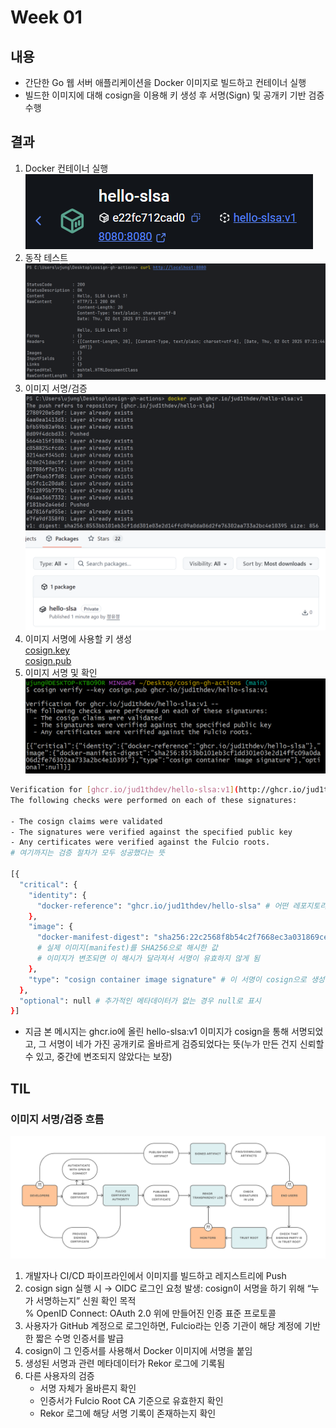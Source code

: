 # Week 01

## 내용
- 간단한 Go 웹 서버 애플리케이션을 Docker 이미지로 빌드하고 컨테이너 실행
- 빌드한 이미지에 대해 cosign을 이용해 키 생성 후 서명(Sign) 및 공개키 기반 검증 수행

## 결과
1. Docker 컨테이너 실행 <br>
   ![week01_result01.png](../img/week01_result01.png)
2. 동작 테스트 <br>
   ![week01_result02.png](../img/week01_result02.png)
3. 이미지 서명/검증 <br>
   ![week01_result03.png](../img/week01_result03.png)
   ![week01_result03-2.png](../img/week01_result03-2.png)
4. 이미지 서명에 사용할 키 생성 <br>
   [cosign.key](../cosign.key) <br>
   [cosign.pub](../cosign.pub)
5. 이미지 서명 및 확인 <br>
   ![week01_result05.png](../img/week01_result05.png)

```bash
Verification for [ghcr.io/jud1thdev/hello-slsa:v1](http://ghcr.io/jud1thdev/hello-slsa:v1) --
The following checks were performed on each of these signatures:

- The cosign claims were validated
- The signatures were verified against the specified public key
- Any certificates were verified against the Fulcio roots. 
# 여기까지는 검증 절차가 모두 성공했다는 뜻

[{
  "critical": {
    "identity": {
      "docker-reference": "ghcr.io/jud1thdev/hello-slsa" # 어떤 레포지토리 이미지에 대한 서명인지
    },
    "image": { 
      "docker-manifest-digest": "sha256:22c2568f8b54c2f7668ec3a031869ced6c050c4a361b15c72019310690554cff" 
      # 실제 이미지(manifest)를 SHA256으로 해시한 값
      # 이미지가 변조되면 이 해시가 달라져서 서명이 유효하지 않게 됨
    },
    "type": "cosign container image signature" # 이 서명이 cosign으로 생성된 컨테이너 이미지 서명임을 명시
  },
  "optional": null # 추가적인 메타데이터가 없는 경우 null로 표시
}]
```

- 지금 본 메시지는 ghcr.io에 올린 hello-slsa:v1 이미지가 cosign을 통해 서명되었고, 그 서명이 네가 가진 공개키로 올바르게 검증되었다는 뜻(누가 만든 건지 신뢰할 수 있고, 중간에 변조되지 않았다는 보장)

## TIL
### 이미지 서명/검증 흐름
![img.png](../img/img.png)
1. 개발자나 CI/CD 파이프라인에서 이미지를 빌드하고 레지스트리에 Push
2. cosign sign 실행 시 → OIDC 로그인 요청 발생: cosign이 서명을 하기 위해 “누가 서명하는지” 신원 확인 목적 <br>
   % OpenID Connect: OAuth 2.0 위에 만들어진 인증 표준 프로토콜
3. 사용자가 GitHub 계정으로 로그인하면, Fulcio라는 인증 기관이 해당 계정에 기반한 짧은 수명 인증서를 발급
4. cosign이 그 인증서를 사용해서 Docker 이미지에 서명을 붙임
5. 생성된 서명과 관련 메타데이터가 Rekor 로그에 기록됨
6. 다른 사용자의 검증
    - 서명 자체가 올바른지 확인
    - 인증서가 Fulcio Root CA 기준으로 유효한지 확인
    - Rekor 로그에 해당 서명 기록이 존재하는지 확인